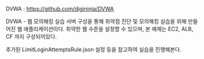 DVWA : https://github.com/digininja/DVWA

DVWA - 웹 모의해킹 실습 서버 구성을 통해 취약점 진단 및 모의해킹 실습을 위해 만들어진 웹 애플리케이션이다.
취약한 웹 수준을 설정할 수 있으며, 본 예제는 EC2, ALB, CF 까지 구성되어있다.

추가된 LimitLoginAttemptsRule.json 설정 등을 참고하여 실습을 진행해본다.
